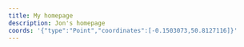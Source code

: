 ```yaml
---
title: My homepage
description: Jon's homepage
coords: '{"type":"Point","coordinates":[-0.1503073,50.8127116]}'
---
```

